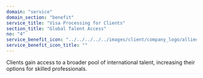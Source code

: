```yaml
---
domain: "service"
domain_section: "benefit"
service_title: "Visa Processing for Clients"
section_title: "Global Talent Access"
no: "4"
service_benefit_icon: "../../../../../images/client/company_logo/allied-marketing.png"
service_benefit_icon_title: ""
---
```


Clients gain access to a broader pool of international talent, increasing their options for skilled professionals.
